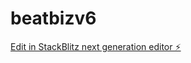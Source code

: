 # beatbizv6

[Edit in StackBlitz next generation editor ⚡️](https://stackblitz.com/~/github.com/plugmakr/beatbizv6)